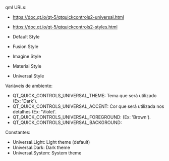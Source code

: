 qml
URLs:

- https://doc.qt.io/qt-5/qtquickcontrols2-universal.html
- https://doc.qt.io/qt-5/qtquickcontrols2-styles.html

- Default Style
- Fusion Style
- Imagine Style
- Material Style
- Universal Style

Variáveis de ambiente:

- QT_QUICK_CONTROLS_UNIVERSAL_THEME: Tema que será utilizado (Ex: 'Dark').
- QT_QUICK_CONTROLS_UNIVERSAL_ACCENT: Cor que será utilizada nos detalhes (Ex: 'Violet'.
- QT_QUICK_CONTROLS_UNIVERSAL_FOREGROUND: (Ex: 'Brown').
- QT_QUICK_CONTROLS_UNIVERSAL_BACKGROUND:

Constantes:

- Universal.Light: Light theme (default)
- Universal.Dark: Dark theme
- Universal.System: System theme


